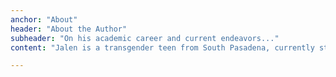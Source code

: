 ```yaml
---
anchor: "About"
header: "About the Author"
subheader: "On his academic career and current endeavors..."
content: "Jalen is a transgender teen from South Pasadena, currently studying political science and English at his local community college. By fall of 2022, he hopes to transfer to his dream school, Yale, to pursure and complete his Bachelor's. In his free time, Jalen is an avid gamer and community member who greatly appreciates the power of emotionally-driven storytelling. From comic books, to movies, to video games, there is nothing that has kept him more entertained in his entire life than a good story."

---
```

